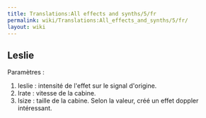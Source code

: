```yaml
---
title: Translations:All effects and synths/5/fr
permalink: wiki/Translations:All_effects_and_synths/5/fr/
layout: wiki
---
```


## Leslie

Paramètres :

1.  leslie : intensité de l'effet sur le signal d'origine.
2.  lrate : vitesse de la cabine.
3.  lsize : taille de la cabine. Selon la valeur, créé un effet doppler
    intéressant.

